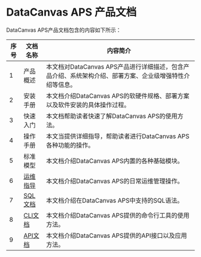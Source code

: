 # DataCanvas APS 产品文档

DataCanvas APS产品文档包含的内容如下所示：

| 序号 | 文档名称 | 内容简介 |
|---------|---------|---------|
| 1  | 产品概述 |  本文档对DataCanvas APS产品进行详细描述，包含产品介绍、系统架构介绍、部署方案、企业级增强特性介绍等信息。|
| 2  | 安装手册 |  本文档介绍DataCanvas APS的软硬件规格、部署方案以及软件安装的具体操作过程。 |
| 3 |快速入门|本文档帮助读者快速了解DataCanvas APS的使用方法。|
|4|操作手册|本文当提供详细指导，帮助读者进行DataCanvas APS各种功能的操作。|
|5|标准模型|本文档介绍DataCanvas APS内置的各种基础模块。|
|6|<a href="CLI/CLI.md">运维指导</a>|本文档介绍DataCanvas APS的日常运维管理操作。|
|7|<a href="SQL/SQL1.md">SQL文档</a>|本文档介绍在DataCanvas APS中支持的SQL语法。|
|8|<a href="CLI/CLI.md">CLI文档</a>|本文档介绍DataCanvas APS提供的命令行工具的使用方法。|
|9|<a href="API/api.md">API文档</a>|本文档介绍DataCanvas APS提供的API接口以及应用方法。|



  
